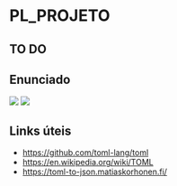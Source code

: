 # PL_PROJETO

## TO DO

## Enunciado

![](https://i.imgur.com/5nqINqo.png)
![](https://i.imgur.com/fMGel2Q.png)

## Links úteis

* https://github.com/toml-lang/toml
* https://en.wikipedia.org/wiki/TOML
* https://toml-to-json.matiaskorhonen.fi/
